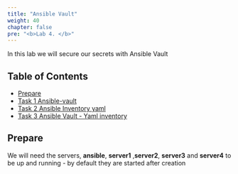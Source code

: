 ```yaml
---
title: "Ansible Vault"
weight: 40
chapter: false
pre: "<b>Lab 4. </b>"
---
```


In this lab we will secure our secrets with Ansible Vault

## Table of Contents

- [Prepare](#prepare)
- [Task 1 Ansible-vault](task1)
- [Task 2 Ansible Inventory yaml](task2)
- [Task 3 Ansible Vault - Yaml inventory](task3)

## Prepare

We will need the servers, __ansible__, __server1__ ,__server2__, __server3__ and __server4__ to be up and running - by default they are started after creation

